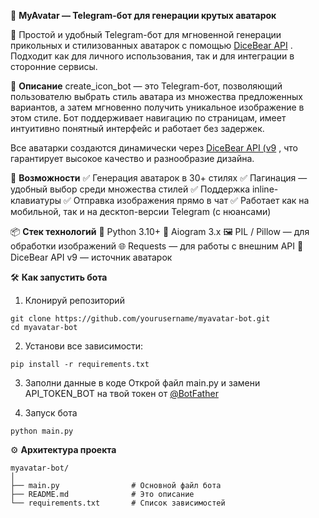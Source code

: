 🎨 **MyAvatar — Telegram-бот для генерации крутых аватарок**

💬 Простой и удобный Telegram-бот для мгновенной генерации прикольных и стилизованных аватарок с помощью [DiceBear API](https://dicebear.com/?spm=a2ty_o01.29997173.0.0.2117c921Wy70su) .
Подходит как для личного использования, так и для интеграции в сторонние сервисы. 

🧠 **Описание**
create_icon_bot — это Telegram-бот, позволяющий пользователю выбрать стиль аватара из множества предложенных вариантов, а затем мгновенно получить уникальное изображение в этом стиле. Бот поддерживает навигацию по страницам, имеет интуитивно понятный интерфейс и работает без задержек.

Все аватарки создаются динамически через [DiceBear API (v9](https://dicebear.com/docs/api?spm=a2ty_o01.29997173.0.0.2117c921Wy70su) , что гарантирует высокое качество и разнообразие дизайна.

🔧 **Возможности**
✅ Генерация аватарок в 30+ стилях
✅ Пагинация — удобный выбор среди множества стилей
✅ Поддержка inline-клавиатуры
✅ Отправка изображения прямо в чат
✅ Работает как на мобильной, так и на десктоп-версии Telegram (с нюансами)

📦 **Стек технологий**
  🐍 Python 3.10+
  📡 Aiogram 3.x
  🖼 PIL / Pillow — для обработки изображений
  🌐 Requests — для работы с внешним API
  🎲 DiceBear API v9 — источник аватарок

🛠 **Как запустить бота**

1. Клонируй репозиторий
```
git clone https://github.com/yourusername/myavatar-bot.git 
cd myavatar-bot
```

2. Установи все зависимости:
```
pip install -r requirements.txt
```

3. Заполни данные в коде
Открой файл main.py и замени API_TOKEN_BOT на твой токен от [@BotFather](https://t.me/BotFather)

4. Запуск бота
```
python main.py
```

⚙️ **Архитектура проекта**
```
myavatar-bot/
│
├── main.py                # Основной файл бота
├── README.md              # Это описание
└── requirements.txt       # Список зависимостей
```
